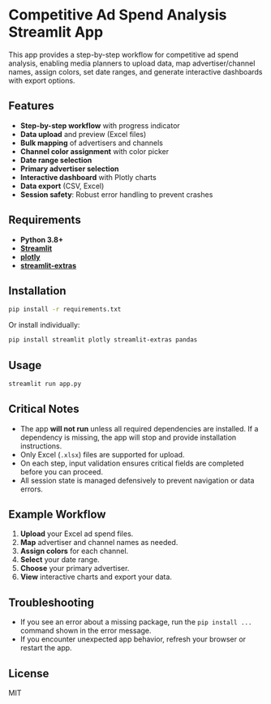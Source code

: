 # Competitive Ad Spend Analysis Streamlit App

This app provides a step-by-step workflow for competitive ad spend analysis, enabling media planners to upload data, map advertiser/channel names, assign colors, set date ranges, and generate interactive dashboards with export options.

## Features

- **Step-by-step workflow** with progress indicator
- **Data upload** and preview (Excel files)
- **Bulk mapping** of advertisers and channels
- **Channel color assignment** with color picker
- **Date range selection**
- **Primary advertiser selection**
- **Interactive dashboard** with Plotly charts
- **Data export** (CSV, Excel)
- **Session safety**: Robust error handling to prevent crashes

## Requirements

- **Python 3.8+**
- **[Streamlit](https://streamlit.io/)**
- **[plotly](https://plotly.com/python/)**
- **[streamlit-extras](https://github.com/okld/streamlit-extras)**

## Installation

```bash
pip install -r requirements.txt
```

Or install individually:

```bash
pip install streamlit plotly streamlit-extras pandas
```

## Usage

```bash
streamlit run app.py
```

## Critical Notes

- The app **will not run** unless all required dependencies are installed. If a dependency is missing, the app will stop and provide installation instructions.
- Only Excel (`.xlsx`) files are supported for upload.
- On each step, input validation ensures critical fields are completed before you can proceed.
- All session state is managed defensively to prevent navigation or data errors.

## Example Workflow

1. **Upload** your Excel ad spend files.
2. **Map** advertiser and channel names as needed.
3. **Assign colors** for each channel.
4. **Select** your date range.
5. **Choose** your primary advertiser.
6. **View** interactive charts and export your data.

## Troubleshooting

- If you see an error about a missing package, run the `pip install ...` command shown in the error message.
- If you encounter unexpected app behavior, refresh your browser or restart the app.

## License

MIT
